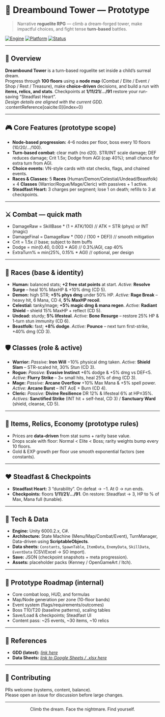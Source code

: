 # 🏰 Dreambound Tower — Prototype

> Narrative **roguelite RPG** — climb a dream-forged tower, make impactful choices, and fight tense **turn-based** battles.

[![Engine](https://img.shields.io/badge/Unity-6000.2.x-black.svg)]()
[![Platform](https://img.shields.io/badge/Platform-Windows%20PC-orange.svg)]()
[![Status](https://img.shields.io/badge/Status-In_Development-purple.svg)]()

---

## 🌟 Overview
**Dreambound Tower** is a turn-based roguelite set inside a child’s surreal dream.  
Progress through **100 floors** using a **node map** (Combat / Elite / Event / Shop / Rest / Treasure), make **choice-driven** decisions, and build a run with **items, relics, and stats**. Checkpoints at **1/11/21/…/91** restore your run-saving “Steadfast Heart”.  
*Design details are aligned with the current GDD.* :contentReference[oaicite:0]{index=0}

---

## 🎮 Core Features (prototype scope)
- **Node-based progression:** 4–6 nodes per floor, boss every 10 floors (10/20/…/100).
- **Turn-based combat:** clear math (no d20). STR/INT scale damage; DEF reduces damage; Crit 1.5x; Dodge from AGI (cap 40%); small chance for extra turn from AGI.
- **Choice events:** VN-style cards with stat checks, flags, and chained events.
- **Races & Classes:** 5 **Races** (Human/Demon/Celestial/Undead/Beastfolk) × 4 **Classes** (Warrior/Rogue/Mage/Cleric) with passives + 1 active.
- **Steadfast Heart:** 3 charges per segment; lose 1 on death; refills to 3 at checkpoints.

---

## ⚔️ Combat — quick math
- DamageRaw = SkillBase * (1 + ATK/100) // ATK = STR (phys) or INT (magic)
- DamageFinal = DamageRaw * (100 / (100 + DEF)) // smooth mitigation
- Crit = 1.5x // base; subject to item buffs
- Dodge = min(0.40, 0.003 * AGI) // 0.3%/AGI, cap 40%
- ExtraTurn% ≈ min(25%, 0.15% * AGI) // optional, per design

---

## 🧬 Races (base & identity)
- **Human:** balanced stats; **+2 free stat points** at start. *Active:* **Resolve Surge** – heal 10% MaxHP & +10% dmg (CD 5).
- **Demon:** high STR; **+5% phys dmg** under 50% HP. *Active:* **Rage Break** – heavy hit, 6 Mana, CD 4, **5% MaxHP recoil**.
- **Celestial:** tanky/mage; **+5% magic dmg & mana regen**. *Active:* **Radiant Shield** – shield 15% MaxHP + reflect (CD 5).
- **Undead:** sturdy; **5% lifesteal**. *Active:* **Bone Resurge** – restore 25% HP & 1-turn stun immunity (CD 6).
- **Beastfolk:** fast; **+8% dodge**. *Active:* **Pounce** – next turn first-strike, +40% dmg (CD 3).

## 🛡️ Classes (role & active)
- **Warrior:** *Passive:* **Iron Will** −10% physical dmg taken. *Active:* **Shield Slam** – STR-scaled hit, 30% Stun (CD 3).
- **Rogue:** *Passive:* **Evasive Instinct** +6% dodge & +5% dmg vs DEF<5. *Active:* **Flurry Strike** – 3× small hits, heal 25% of dmg (CD 3).
- **Mage:** *Passive:* **Arcane Overflow** +10% Max Mana & +5% spell power. *Active:* **Arcane Burst** – INT AoE + Burn (CD 4).
- **Cleric:** *Passive:* **Divine Resilience** DR 12% & lifesteal 6% at HP≤35%. *Actives:* **Sanctified Strike** (INT hit + self-heal, CD 3) / **Sanctuary Ward** (shield, cleanse, CD 5).

---

## 💎 Items, Relics, Economy (prototype rules)
- Prices are **data-driven** from stat sums + rarity base value.
- Drops scale with floor: Normal < Elite < Boss; rarity weights bump every 10 floors.
- Gold & EXP growth per floor use smooth exponential factors (see constants).

---

## ❤️ Steadfast & Checkpoints
- **Steadfast Heart:** 3 “durability”. On defeat → −1. At 0 → run ends.
- **Checkpoints:** floors **1/11/21/…/91**. On restore: Steadfast → 3, HP to % of Max, Mana full (tunable).

---

## 🧱 Tech & Data
- **Engine:** Unity 6000.2.x, C#.
- **Architecture:** State Machine (Menu/Map/Combat/Event), TurnManager, Data-driven using **ScriptableObjects**.
- **Data sheets:** `Constants`, `SpawnTable`, `ItemData`, `EnemyData`, `SkillData`, `EventData` (CSV/Excel → SO import).
- **Save:** JSON (checkpoint snapshots + meta progression).
- **Assets:** placeholder packs (Kenney / OpenGameArt / Itch).


---

## 🧪 Prototype Roadmap (internal)
- Core combat loop, HUD, and formulas
- Map/Node generation per zone (10-floor bands)
- Event system (flags/requirements/outcomes)
- Boss T10/T20 (baseline patterns), scaling tables
- Save/Load & checkpoints; Steadfast UI
- Content pass: ~25 events, ~30 items, ~10 relics

---

## 🔗 References
- **GDD (latest):** *[link here](https://docs.google.com/document/d/1H_eaLToqbxPRcF-PRwv9cIZgrl95_5Ynq3-ABvWYTXk/edit?pli=1&tab=t.0)*  
- **Data Sheets:** *[link to Google Sheets / .xlsx here](https://docs.google.com/spreadsheets/d/15lJ9UKwbR84D2nuDMg84DAb7bgu6FQX3OjviFL9su_g/edit?gid=1555870868#gid=1555870868)*  

---

## 🤝 Contributing
PRs welcome (systems, content, balance).  
Please open an issue for discussion before large changes.

---

<div align="center">
Climb the dream. Face the nightmare. Find yourself.
</div>
